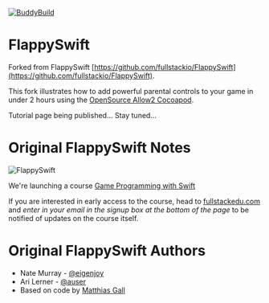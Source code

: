 [![BuddyBuild](https://dashboard.buddybuild.com/api/statusImage?appID=55dd277abbda430100397040&branch=master&build=latest)](https://dashboard.buddybuild.com/apps/55dd277abbda430100397040/build/latest)

# FlappySwift

Forked from FlappySwift [https://github.com/fullstackio/FlappySwift](https://github.com/fullstackio/FlappySwift).

This fork illustrates how to add powerful parental controls to your game in under 2 hours using the [OpenSource Allow2 Cocoapod](https://github.com/Allow2/Allow2iOS).

Tutorial page being published... Stay tuned...

# Original FlappySwift Notes

![FlappySwift](http://i.imgur.com/1NLoToU.gif)

We're launching a course [Game Programming with Swift](https://fullstackedu.com)

If you are interested in early access to the course, head to [fullstackedu.com](https://www.fullstackedu.com) and _enter in your email in the signup box at the bottom of the page_ to be notified of updates on the course itself.

# Original FlappySwift Authors

- Nate Murray - [@eigenjoy](https://twitter.com/eigenjoy)
- Ari Lerner - [@auser](https://twitter.com/auser)
- Based on code by [Matthias Gall](http://digitalbreed.com/2014/how-to-build-a-game-like-flappy-bird-with-xcode-and-sprite-kit)

